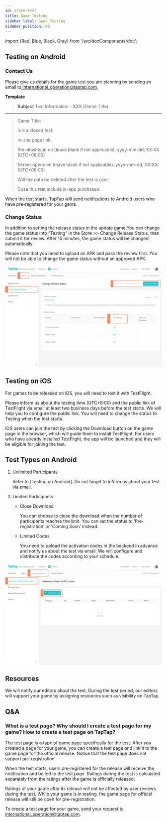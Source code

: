 ```yaml
---
id: store-test 
title: Game Testing 
sidebar_label: Game Testing
sidebar_position: 60
---
```


import {Red, Blue, Black, Gray} from '/src/docComponents/doc';

## Testing on Android

### Contact Us

Please give us details for the game test you are planning by sending an email to[ international_operation@taptap.com](mailto:international_operation@taptap.com).

**Template**

> **Subject**
> Test Information - XXX (Game Title)

---

>
> Game Title:
>
> Is it a closed test:
>
> In-site page link:
>
> Pre-download on (leave blank if not applicable): yyyy-mm-dd, XX:XX (UTC+08:00)
>
> Server opens on (leave blank if not applicable): yyyy-mm-dd, XX:XX (UTC+08:00)
>
> Will the data be deleted after the test is over:
>
> Dose this test include in-app purchases:

When the test starts, TapTap will send notifications to Android users who have pre-registered for your game.

### Change Status

In addition to setting the release status in the update game,You can change the game status into "Testing" in the <Blue>Store</Blue> >> <Blue>Change Release Status</Blue>, then submit it for review. After 15 minutes, the game status will be changed automatically.

Please note that you need to upload an APK and pass the review first. You will not be able to change the game status without an approved APK.

![ ](/img/Game-Testing-1.png)

## Testing on iOS

For games to be released on iOS, you will need to test it with TestFlight.

Please inform us about the testing time (UTC+8:00) and the public link of TestFlight via email at least two business days before the test starts. We will help you to configure the public link. You will need to change the status to Testing when the test starts.

iOS users can join the test by clicking the Download button on the game page in the browser, which will guide them to install TestFlight. For users who have already installed TestFlight, the app will be launched and they will be eligible for joining the test.

## Test Types on Android

1. Unlimited Participants

    Refer to [Testing on Android]. Do not forget to inform us about your test via email. 

2. Limited Participants

    - Close Download 

        You can choose to close the download when the number of participants reaches the limit. You can set the status to ‘Pre-registration’ or ‘Coming Soon’ instead.

    - Limited Codes

        You need to upload the activation codes in the backend in advance and notify us about the test via email. We will configure and distribute the codes according to your schedule.

![ ](/img/Game-Testing-2.png)

## Resources

We will notify our editors about the test. During the test period, our editors will support your game by assigning resources such as visibility on TapTap.

## Q&A

### What is a test page? Why should I create a test page for my game? How to create a test page on TapTap?

The test page is a type of game page specifically for the test. After you created a page for your game, you can create a test page and link it to the game page for the official release. Notice that the test page does not support pre-registration.

When the test starts, users pre-registered for the release will receive the notification and be led to the test page. Ratings during the test is calculated separately from the ratings after the game is officially released. 

Ratings of your game after its release will not be affected by user reviews during the test. While your game is in testing, the game page for official release will still be open for pre-registration.

To create a test page for your game, send your request to[ international_operation@taptap.com](mailto:international_operation@taptap.com).



